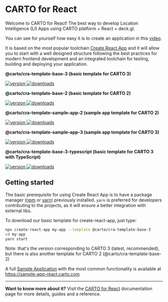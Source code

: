 # CARTO for React

Welcome to CARTO for React! The best way to develop Location Intelligence (LI) Apps using CARTO platform + React + deck.gl.

You can see for yourself how easy it is to create an application in this [video](https://www.youtube.com/watch?v=G_BeSZPD2EQ).

It is based on the most popular toolchain [Create React App](https://github.com/facebook/create-react-app) and it will allow you to start with a well designed structure following the best practices for modern frontend development and an integrated toolchain for testing, building and deploying your application.

**@carto/cra-template-base-3 (basic template for CARTO 3)**

<a href="https://npmjs.org/package/@carto/cra-template-base-3">
  <img src="https://img.shields.io/npm/v/@carto/cra-template-base-3.svg?style=flat-square" alt="version" />
</a>

<a href="https://npmjs.org/package/@carto/cra-template-base-3">
  <img src="https://img.shields.io/npm/dt/@carto/cra-template-base-3.svg?style=flat-square" alt="downloads" />
</a>

**@carto/cra-template-base-2 (basic template for CARTO 2)**

<a href="https://npmjs.org/package/@carto/cra-template-base-2">
  <img src="https://img.shields.io/npm/v/@carto/cra-template-base-2.svg?style=flat-square" alt="version" />
</a>

<a href="https://npmjs.org/package/@carto/cra-template-base-2">
  <img src="https://img.shields.io/npm/dt/@carto/cra-template-base-2.svg?style=flat-square" alt="downloads" />
</a>

**@carto/cra-template-sample-app-2 (sample app template for CARTO 2)**

<a href="https://npmjs.org/package/@carto/cra-template-sample-app-2">
  <img src="https://img.shields.io/npm/v/@carto/cra-template-sample-app-2.svg?style=flat-square" alt="version" />
</a>

<a href="https://npmjs.org/package/@carto/cra-template-sample-app-2">
  <img src="https://img.shields.io/npm/dt/@carto/cra-template-sample-app-2.svg?style=flat-square" alt="downloads" />
</a>

**@carto/cra-template-sample-app-3 (sample app template for CARTO 3)**

<a href="https://npmjs.org/package/@carto/cra-template-sample-app-3">
  <img src="https://img.shields.io/npm/v/@carto/cra-template-sample-app-3.svg?style=flat-square" alt="version" />
</a>

<a href="https://npmjs.org/package/@carto/cra-template-sample-app-3">
  <img src="https://img.shields.io/npm/dt/@carto/cra-template-sample-app-3.svg?style=flat-square" alt="downloads" />
</a>

**@carto/cra-template-base-3-typescript (basic template for CARTO 3 with TypeScript)**

<a href="https://npmjs.org/package/@carto/cra-template-base-3-typescript">
  <img src="https://img.shields.io/npm/v/@carto/cra-template-base-3-typescript.svg?style=flat-square" alt="version" />
</a>

<a href="https://npmjs.org/package/@carto/cra-template-base-3-typescript">
  <img src="https://img.shields.io/npm/dt/@carto/cra-template-base-3-typescript.svg?style=flat-square" alt="downloads" />
</a>

## Getting started

The basic prerequisite for using Create React App is to have a package manager ([npm](https://www.npmjs.com/get-npm) or [yarn](https://yarnpkg.com/)) previously installed. `yarn` is preferred for developers contributing to the projects, as it will ensure a better integration with external libs.

To download our basic template for create-react-app, just type:

```bash
npx create-react-app my-app --template @carto/cra-template-base-3
cd my-app
yarn start
```

Note: that's the version corresponding to CARTO 3 (latest, recommended), but there is also another template for CARTO 2 (@carto/cra-template-base-2)

A full [Sample Application](#sample-application) with the most common functionality is available at https://sample-app-react.carto.com

---

**Want to know more about it?**
Visit the [CARTO for React](https://docs.carto.com/react/) documentation page for more details, guides and a reference.
